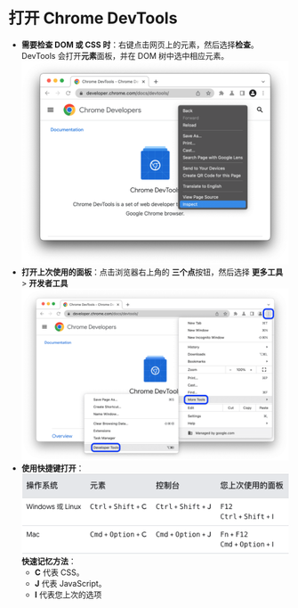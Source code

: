 # 打开 Chrome DevTools

- **需要检查 DOM 或 CSS 时**：右键点击网页上的元素，然后选择**检查**。DevTools 会打开**元素**面板，并在 DOM 树中选中相应元素。
   ![](右键元素打开.png)
- **打开上次使用的面板**：点击浏览器右上角的 **三个点**按钮，然后选择 **更多工具** > **开发者工具**
    ![](打开上次使用的面板.png)
- **使用快捷键打开**：
    ![](快捷键打开.png)
    **快速记忆方法**：
    * **C** 代表 CSS。
    * **J** 代表 JavaScript。
    * **I** 代表您上次的选项
